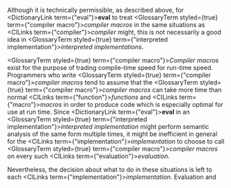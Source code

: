 
 



Although it is technically permissible, as described above, for <DictionaryLink  term={"eval"}><b>eval</b></DictionaryLink> to treat <GlossaryTerm styled={true} term={"compiler macro"}><i>compiler macros</i></GlossaryTerm> in the same situations as <ClLinks  term={"compiler"}><i>compiler</i></ClLinks> might, this is not necessarily a good idea in <GlossaryTerm styled={true} term={"interpreted implementation"}><i>interpreted implementations</i></GlossaryTerm>. 



<GlossaryTerm styled={true} term={"compiler macro"}><i>Compiler macros</i></GlossaryTerm> exist for the purpose of trading compile-time speed for run-time speed. Programmers who write <GlossaryTerm styled={true} term={"compiler macro"}><i>compiler macros</i></GlossaryTerm> tend to assume that the <GlossaryTerm styled={true} term={"compiler macro"}><i>compiler macros</i></GlossaryTerm> can take more time than normal <ClLinks  term={"function"}><i>functions</i></ClLinks> and <ClLinks  term={"macro"}><i>macros</i></ClLinks> in order to produce code which is especially optimal for use at run time. Since <DictionaryLink  term={"eval"}><b>eval</b></DictionaryLink> in an <GlossaryTerm styled={true} term={"interpreted implementation"}><i>interpreted implementation</i></GlossaryTerm> might perform semantic analysis of the same form multiple times, it might be inefficient in general for the <ClLinks  term={"implementation"}><i>implementation</i></ClLinks> to choose to call <GlossaryTerm styled={true} term={"compiler macro"}><i>compiler macros</i></GlossaryTerm> on every such <ClLinks  term={"evaluation"}><i>evaluation</i></ClLinks>. 



Nevertheless, the decision about what to do in these situations is left to each <ClLinks  term={"implementation"}><i>implementation</i></ClLinks>. Evaluation and 











